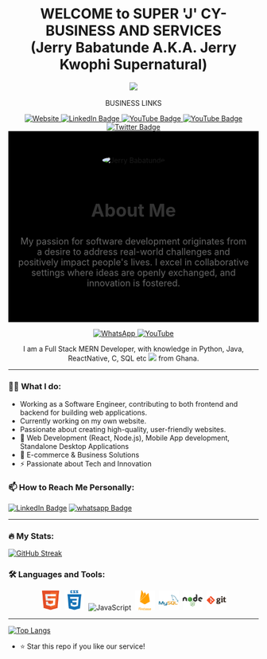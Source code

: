 <h1 align="center">
  WELCOME to SUPER 'J' CY-BUSINESS AND SERVICES <br> (Jerry Babatunde A.K.A. Jerry Kwophi Supernatural)
</h1>

<div align="center">
  <img src="https://res.cloudinary.com/dgwdod9rd/image/upload/v1743109284/h-logo_large_ww_cfvzxh.png"/>
</div>
<div id="badges" align="center">
<p>BUSINESS LINKS</p>
  <a href="https://superjcybs.com">
<img alt="Website" src="https://img.shields.io/website?url=https%3A%2F%2Fsuperjcybs.com&style=for-the-badge&logoSize=auto">
  </a>
  <a href="https://www.linkedin.com/company/superjcybs1">
    <img src="https://img.shields.io/badge/LinkedIn-blue?style=for-the-badge&logo=linkedin&logoColor=white" alt="LinkedIn Badge"/>
  </a>
  <a href="https://www.youtube.com/channel/UCnYL6e5pYht_mWKlEE7NTLw?sub_confirmation=1">
    <img src="https://img.shields.io/badge/YouTube-red?style=for-the-badge&logo=youtube&logoColor=white" alt="YouTube Badge"/>
  </a>
  <a href="youtube.com/@tsbftv">
    <img src="https://img.shields.io/badge/YouTube-red?style=for-the-badge&logo=youtube&logoColor=white" alt="YouTube Badge"/>
  </a>
  <a href="https://twitter.com/superjcybs">
    <img src="https://img.shields.io/badge/Twitter-blue?style=for-the-badge&logo=twitter&logoColor=white" alt="Twitter Badge"/>
  </a>  
</div>

<section id="about" style="padding: 50px 20px; background-color: black;">
  <div align="center" style="max-width: 1000px; margin: 0 auto;">
    <img src="https://avatars.githubusercontent.com/u/84977775?v=4"  alt="Jerry Babatunde" style="width: 150px; height: 150px; border-radius: 50%; margin-bottom: 20px;">
  </div>
  <h2 style="font-size: 36px; color: #333; text-align: center;">About Me</h2>
  <p style="font-size: 18px; color: #666; text-align: center; margin-top: 20px;">
    My passion for software development originates from a desire to address real-world challenges and positively impact people's lives. I excel in collaborative settings where ideas are openly exchanged, and innovation is fostered.
  </p>
</section>

<p align="center">
  <a href="https://wa.me/+233247792110?text=Hello+Sir--+I+Need+Help.+I+came+across+your+account+via+github" target="_blank">
    <img alt="WhatsApp" src="https://img.shields.io/badge/Whatsapp-25D366?style=for-the-badge&logo=whatsapp&logoColor=white"/>
  </a>
  <a aria-label="superjcybs" href="[https://youtube.com/@superjcybs](https://www.youtube.com/channel/UCnYL6e5pYht_mWKlEE7NTLw?sub_confirmation=1)" target="_blank">
    <img alt="YouTube" src="https://img.shields.io/youtube/channel/subscribers/UCnYL6e5pYht_mWKlEE7NTLw" />
  </a>
</p>

<p align="center">
  I am a Full Stack MERN Developer, with knowledge in Python, Java, ReactNative, C, SQL etc <img src="https://media.giphy.com/media/WUlplcMpOCEmTGBtBW/giphy.gif" width="30"> from Ghana.
</p>

---

### :telescope:🔹 **What I do:**  
- Working as a Software Engineer, contributing to both frontend and backend for building web applications.
- Currently working on my own website.
- Passionate about creating high-quality, user-friendly websites.
- 🚀 Web Development (React, Node.js), Mobile App development, Standalone Desktop Applications
- 💼 E-commerce & Business Solutions  
- ⚡ Passionate about Tech and Innovation  

### :mailbox: How to Reach Me Personally:
[![LinkedIn Badge](https://img.shields.io/badge/LinkedIn-blue?style=for-the-badge&logo=linkedin&logoColor=white)]([your-linkedin-url]([https://www.linkedin.com/company/superjcybs1](https://www.linkedin.com/in/jerry-kwophi-supernatural-81a26bb5)))
[![whatsapp Badge](https://img.shields.io/badge/Whatsapp-25D366?style=for-the-badge&logo=whatsapp&logoColor=white)](https://wa.me/+233247792110?text=Hi+Bro--+I+Need+Help.+I+messaged+you+from+github)

---

### :fire: My Stats:
[![GitHub Streak](https://streak-stats.demolab.com?user=superjcybs&theme=dark&border_radius=6.5&card_width=600)](https://git.io/streak-stats)

### :hammer_and_wrench: Languages and Tools:
<div align="center">
  <img src="https://github.com/devicons/devicon/blob/master/icons/html5/html5-original.svg" title="HTML5" alt="HTML" width="40" height="40"/>&nbsp;
  <img src="https://github.com/devicons/devicon/blob/master/icons/css3/css3-plain-wordmark.svg" title="CSS3" alt="CSS" width="40" height="40"/>&nbsp;
  <img src="https://img.shields.io/badge/Javascript-363303?style=for-the-badge&logo=javascript&logoColor=c6c631" title="JavaScript" alt="JavaScript"/>&nbsp;
  <img src="https://github.com/devicons/devicon/blob/master/icons/firebase/firebase-plain-wordmark.svg" title="Firebase" alt="Firebase" width="40" height="40"/>&nbsp;
  <img src="https://github.com/devicons/devicon/blob/master/icons/mysql/mysql-original-wordmark.svg" title="MySQL" alt="MySQL" width="40" height="40"/>&nbsp;
  <img src="https://github.com/devicons/devicon/blob/master/icons/nodejs/nodejs-original-wordmark.svg" title="NodeJS" alt="NodeJS" width="40" height="40"/>&nbsp;
  <img src="https://github.com/devicons/devicon/blob/master/icons/git/git-original-wordmark.svg" title="Git" alt="Git" width="40" height="40"/>
</div>

---
[![Top Langs](https://github-readme-stats.vercel.app/api/top-langs/?username=superjcybs&layout=compact&theme=vision-friendly-dark)](https://github.com/superjcybs/github-readme-stats)
- ⭐ Star this repo if you like our service!
